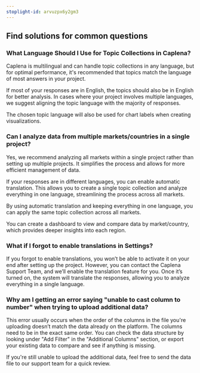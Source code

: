 ```yaml
---
stoplight-id: arvuzpx6y2gm3
---
```


## Find solutions for common questions

### What Language Should I Use for Topic Collections in Caplena?

Caplena is multilingual and can handle topic collections in any language, but for optimal performance, it's recommended that topics match the language of most answers in your project. 

If most of your responses are in English, the topics should also be in English for better analysis. In cases where your project involves multiple languages, we suggest aligning the topic language with the majority of responses. 

The chosen topic language will also be used for chart labels when creating visualizations.


### Can I analyze data from multiple markets/countries in a single project?
Yes, we recommend analyzing all markets within a single project rather than setting up multiple projects. It simplifies the process and allows for more efficient management of data.

If your responses are in different languages, you can enable automatic translation. This allows you to create a single topic collection and analyze everything in one language, streamlining the process across all markets.

By using automatic translation and keeping everything in one language, you can apply the same topic collection across all markets.

You can create a dashboard to view and compare data by market/country, which provides deeper insights into each region.

### What if I forgot to enable translations in Settings?

If you forgot to enable translations, you won’t be able to activate it on your end after setting up the project. However, you can contact the Caplena Support Team, and we’ll enable the translation feature for you. Once it’s turned on, the system will translate the responses, allowing you to analyze everything in a single language.

### Why am I getting an error saying "unable to cast column to number" when trying to upload additional data?

This error usually occurs when the order of the columns in the file you're uploading doesn’t match the data already on the platform. The columns need to be in the exact same order. You can check the data structure by looking under "Add Filter" in the "Additional Columns" section, or export your existing data to compare and see if anything is missing.

If you're still unable to upload the additional data, feel free to send the data file to our support team for a quick review.